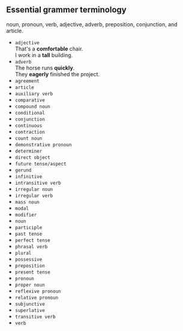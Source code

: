 ## Essential grammer terminology  

noun, pronoun, verb, adjective, adverb, preposition, conjunction, and article.  


- `adjective`  
	That's a __comfortable__ chair.  
	I work in a __tall__ building.  
- `adverb`	  
	The horse runs __quickly__.  
	They __eagerly__ finished the project.  
- `agreement`  
- `article`  
- `auxiliary verb`  
- `comparative`  
- `compound noun`  
- `conditional`  
- `conjunction`  
- `continuous`  
- `contraction`  
- `count noun`  
- `demonstrative pronoun`  
- `determiner`  
- `direct object`  
- `future tense/aspect`  
- `gerund`  
- `infinitive`  
- `intransitive verb`  
- `irregular noun`  
- `irregular verb`  
- `mass noun`  
- `modal`  
- `modifier`  
- `noun`  
- `participle`  
- `past tense`  
- `perfect tense`  
- `phrasal verb`  
- `plural`  
- `possessive`  
- `preposition`  
- `present tense`  
- `pronoun`  
- `proper noun`  
- `reflexive pronoun`  
- `relative pronoun`  
- `subjunctive`  
- `superlative`  
- `transitive verb`  
- `verb`  
